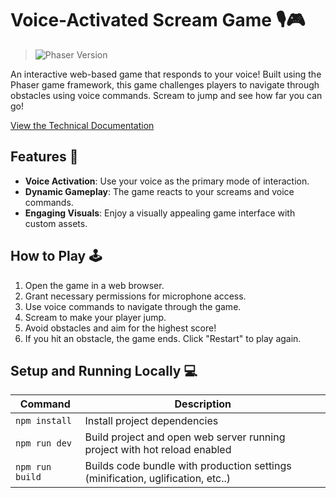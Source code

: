 # Voice-Activated Scream Game 🎙️🎮
> ![Phaser Version](https://img.shields.io/badge/Phaser_CE-2.9.3-brightgreen)

An interactive web-based game that responds to your voice! Built using the Phaser game framework, this game challenges players to navigate through obstacles using voice commands. Scream to jump and see how far you can go!

[View the Technical Documentation](https://www.notion.so/Technical-Documentation-57598ad7fab749088197914395cb81c7?pvs=25)

## Features 🌟

- **Voice Activation**: Use your voice as the primary mode of interaction.
- **Dynamic Gameplay**: The game reacts to your screams and voice commands.
- **Engaging Visuals**: Enjoy a visually appealing game interface with custom assets.

## How to Play 🕹️

1. Open the game in a web browser.
2. Grant necessary permissions for microphone access.
3. Use voice commands to navigate through the game.
4. Scream to make your player jump.
5. Avoid obstacles and aim for the highest score!
6. If you hit an obstacle, the game ends. Click "Restart" to play again.

## Setup and Running Locally 💻

| Command | Description |
|---------|-------------|
| `npm install` | Install project dependencies |
| `npm run dev` | Build project and open web server running project with hot reload enabled|
| `npm run build` | Builds code bundle with production settings (minification, uglification, etc..) |